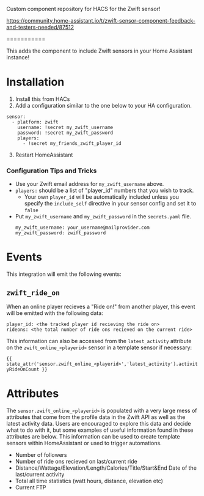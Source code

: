 Custom component repository for HACS for the Zwift sensor!

https://community.home-assistant.io/t/zwift-sensor-component-feedback-and-testers-needed/87512


===========

This adds the component to include Zwift sensors in your Home Assistant instance!

Installation
===

1. Install this from HACs
2. Add a configuration similar to the one below to your HA configuration.

```
sensor:
  - platform: zwift
    username: !secret my_zwift_username
    password: !secret my_zwift_password
    players:
      - !secret my_friends_zwift_player_id
```

3. Restart HomeAssistant

### Configuration Tips and Tricks

* Use your Zwift email address for `my_zwift_username` above.
* `players:` should be a list of "player_id" numbers that you wish to track. 
  * Your own `player_id` will be automatically included unless you specify the `include_self` directive in your sensor config and set it to `false`
* Put `my_zwift_username` and `my_zwift_password` in the `secrets.yaml` file.
  ```
  my_zwift_username: your_username@mailprovider.com
  my_zwift_password: zwift_password
  ```

Events
===

This integration will emit the following events:

## `zwift_ride_on`

When an online player recieves a "Ride on!" from another player, this event will be emitted with the following data:

```
player_id: <the tracked player id recieving the ride on>
rideons: <the total number of ride ons recieved on the current ride>
```

This information can also be accessed from the `latest_activity` attribute on the `zwift_online_<playerid>` sensor in a template sensor if necessary:

`{{ state_attr('sensor.zwift_online_<playerid>','latest_activity').activityRideOnCount }}`

Attributes
===

The `sensor.zwift_online_<playerid>` is populated with a very large mess of attributes that come from the profile data in the Zwift API as well as the latest activity data. Users are encouraged to explore this data and decide what to do with it, but some examples of useful information found in these attributes are below. This information can be used to create template sensors within HomeAssistant or used to trigger automations.

* Number of followers
* Number of ride ons recieved on last/current ride
* Distance/Wattage/Elevation/Length/Calories/Title/Start&End Date of the last/current activity
* Total all time statistics (watt hours, distance, elevation etc)
* Current FTP
